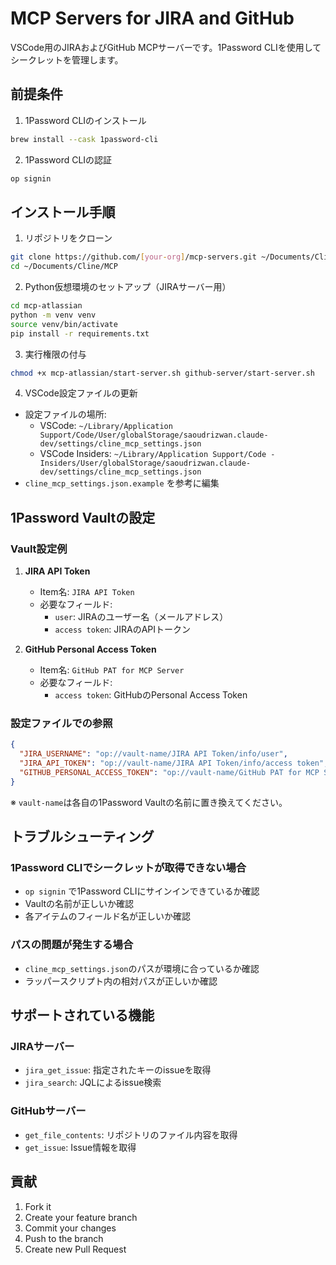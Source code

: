 # MCP Servers for JIRA and GitHub

VSCode用のJIRAおよびGitHub MCPサーバーです。1Password CLIを使用してシークレットを管理します。

## 前提条件

1. 1Password CLIのインストール
```bash
brew install --cask 1password-cli
```

2. 1Password CLIの認証
```bash
op signin
```

## インストール手順

1. リポジトリをクローン
```bash
git clone https://github.com/[your-org]/mcp-servers.git ~/Documents/Cline/MCP
cd ~/Documents/Cline/MCP
```

2. Python仮想環境のセットアップ（JIRAサーバー用）
```bash
cd mcp-atlassian
python -m venv venv
source venv/bin/activate
pip install -r requirements.txt
```

3. 実行権限の付与
```bash
chmod +x mcp-atlassian/start-server.sh github-server/start-server.sh
```

4. VSCode設定ファイルの更新
- 設定ファイルの場所:
  - VSCode: `~/Library/Application Support/Code/User/globalStorage/saoudrizwan.claude-dev/settings/cline_mcp_settings.json`
  - VSCode Insiders: `~/Library/Application Support/Code - Insiders/User/globalStorage/saoudrizwan.claude-dev/settings/cline_mcp_settings.json`
- `cline_mcp_settings.json.example` を参考に編集

## 1Password Vaultの設定

### Vault設定例

1. **JIRA API Token**
   - Item名: `JIRA API Token`
   - 必要なフィールド:
     - `user`: JIRAのユーザー名（メールアドレス）
     - `access token`: JIRAのAPIトークン

2. **GitHub Personal Access Token**
   - Item名: `GitHub PAT for MCP Server`
   - 必要なフィールド:
     - `access token`: GitHubのPersonal Access Token

### 設定ファイルでの参照
```json
{
  "JIRA_USERNAME": "op://vault-name/JIRA API Token/info/user",
  "JIRA_API_TOKEN": "op://vault-name/JIRA API Token/info/access token",
  "GITHUB_PERSONAL_ACCESS_TOKEN": "op://vault-name/GitHub PAT for MCP Server/info/access token"
}
```
※ `vault-name`は各自の1Password Vaultの名前に置き換えてください。

## トラブルシューティング

### 1Password CLIでシークレットが取得できない場合
- `op signin` で1Password CLIにサインインできているか確認
- Vaultの名前が正しいか確認
- 各アイテムのフィールド名が正しいか確認

### パスの問題が発生する場合
- `cline_mcp_settings.json`のパスが環境に合っているか確認
- ラッパースクリプト内の相対パスが正しいか確認

## サポートされている機能

### JIRAサーバー
- `jira_get_issue`: 指定されたキーのissueを取得
- `jira_search`: JQLによるissue検索

### GitHubサーバー
- `get_file_contents`: リポジトリのファイル内容を取得
- `get_issue`: Issue情報を取得

## 貢献

1. Fork it
2. Create your feature branch
3. Commit your changes
4. Push to the branch
5. Create new Pull Request
